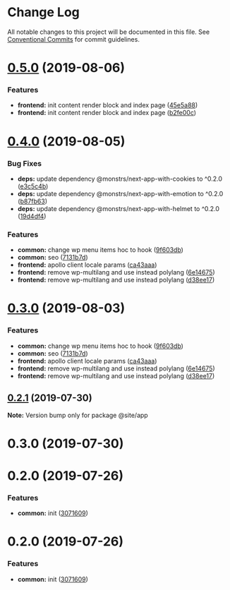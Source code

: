 # Change Log

All notable changes to this project will be documented in this file.
See [Conventional Commits](https://conventionalcommits.org) for commit guidelines.

# [0.5.0](https://github.com/epochcrysis/web/compare/@site/app@0.4.0...@site/app@0.5.0) (2019-08-06)


### Features

* **frontend:** init content render block and index page ([45e5a88](https://github.com/epochcrysis/web/commit/45e5a88))
* **frontend:** init content render block and index page ([b2fe00c](https://github.com/epochcrysis/web/commit/b2fe00c))





# [0.4.0](https://github.com/epochcrysis/web/compare/@site/app@0.2.1...@site/app@0.4.0) (2019-08-05)


### Bug Fixes

* **deps:** update dependency @monstrs/next-app-with-cookies to ^0.2.0 ([e3c5c4b](https://github.com/epochcrysis/web/commit/e3c5c4b))
* **deps:** update dependency @monstrs/next-app-with-emotion to ^0.2.0 ([b87fb63](https://github.com/epochcrysis/web/commit/b87fb63))
* **deps:** update dependency @monstrs/next-app-with-helmet to ^0.2.0 ([19d4df4](https://github.com/epochcrysis/web/commit/19d4df4))


### Features

* **common:** change wp menu items hoc to hook ([9f603db](https://github.com/epochcrysis/web/commit/9f603db))
* **common:** seo ([7131b7d](https://github.com/epochcrysis/web/commit/7131b7d))
* **frontend:** apollo client locale params ([ca43aaa](https://github.com/epochcrysis/web/commit/ca43aaa))
* **frontend:** remove wp-multilang and use instead polylang ([6e14675](https://github.com/epochcrysis/web/commit/6e14675))
* **frontend:** remove wp-multilang and use instead polylang ([d38ee17](https://github.com/epochcrysis/web/commit/d38ee17))





# [0.3.0](https://github.com/epochcrysis/web/compare/@site/app@0.2.1...@site/app@0.3.0) (2019-08-03)


### Features

* **common:** change wp menu items hoc to hook ([9f603db](https://github.com/epochcrysis/web/commit/9f603db))
* **common:** seo ([7131b7d](https://github.com/epochcrysis/web/commit/7131b7d))
* **frontend:** apollo client locale params ([ca43aaa](https://github.com/epochcrysis/web/commit/ca43aaa))
* **frontend:** remove wp-multilang and use instead polylang ([6e14675](https://github.com/epochcrysis/web/commit/6e14675))
* **frontend:** remove wp-multilang and use instead polylang ([d38ee17](https://github.com/epochcrysis/web/commit/d38ee17))





## [0.2.1](https://github.com/epochcrysis/web/compare/@site/app@0.3.0...@site/app@0.2.1) (2019-07-30)

**Note:** Version bump only for package @site/app





# 0.3.0 (2019-07-30)



# 0.2.0 (2019-07-26)


### Features

* **common:** init ([3071609](https://github.com/epochcrysis/web/commit/3071609))





# 0.2.0 (2019-07-26)


### Features

* **common:** init ([3071609](https://github.com/epochcrysis/web/commit/3071609))
